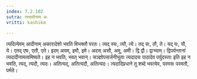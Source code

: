 ```yaml
---
index: 7.2.102
sutra: त्यदादीनाम् अः
vritti: kashika

---
```

त्यदित्येवम् आदीनाम् अकारादेशो भवति विभक्तौ परतः। त्यद् स्यः, त्यौ, त्ये। तद् सः, तौ, ते। यद् यः, यौ, ये। एतद् एषः, एतौ, एते। इदम् अयम्, इमौ, इमे। अदस् असौ, अमू, अमी। द्वि द्वौ। द्वाभ्याम्। द्विपर्यन्तानां त्यदादीनामत्वमिष्यते। इह न भवति, भवत् भवान्। सञ्ज्ञोपसर्जनीभूताः त्यदादयः पाठादेव पर्युदस्ताः इति इह न भवति, त्यद्, त्यदौ, त्यदः। अतित्यद्, अतित्यदौ, अतित्यदः। त्यदादिप्रधाने तु शब्दे भवत्येव, परमसः परमतौ, पर्मते।